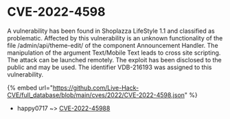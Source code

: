 # CVE-2022-4598

A vulnerability has been found in Shoplazza LifeStyle 1.1 and classified as problematic. Affected by this vulnerability is an unknown functionality of the file /admin/api/theme-edit/ of the component Announcement Handler. The manipulation of the argument Text/Mobile Text leads to cross site scripting. The attack can be launched remotely. The exploit has been disclosed to the public and may be used. The identifier VDB-216193 was assigned to this vulnerability.

{% embed url="https://github.com/Live-Hack-CVE/full_database/blob/main/cves/2022/CVE-2022-4598.json" %}


* happy0717 ~> [CVE-2022-45988](https://www.alice-snow.ru/2022/database/cve-2022-4598/cve-2022-45988-happy0717)